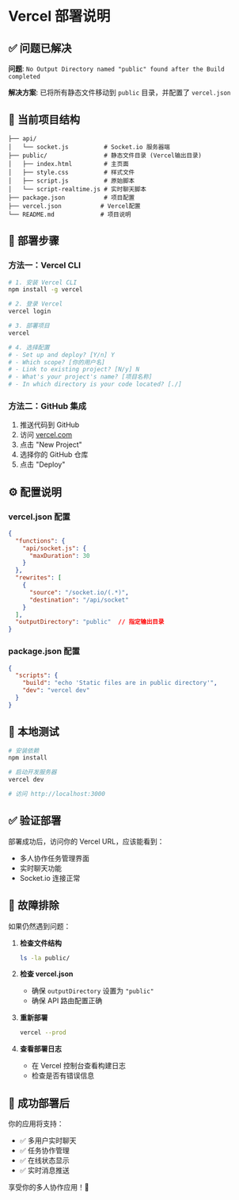 # Vercel 部署说明

## ✅ 问题已解决

**问题**: `No Output Directory named "public" found after the Build completed`

**解决方案**: 已将所有静态文件移动到 `public` 目录，并配置了 `vercel.json`

## 📁 当前项目结构

```
├── api/
│   └── socket.js          # Socket.io 服务器端
├── public/                # 静态文件目录 (Vercel输出目录)
│   ├── index.html         # 主页面
│   ├── style.css          # 样式文件
│   ├── script.js          # 原始脚本
│   └── script-realtime.js # 实时聊天脚本
├── package.json           # 项目配置
├── vercel.json           # Vercel配置
└── README.md             # 项目说明
```

## 🚀 部署步骤

### 方法一：Vercel CLI
```bash
# 1. 安装 Vercel CLI
npm install -g vercel

# 2. 登录 Vercel
vercel login

# 3. 部署项目
vercel

# 4. 选择配置
# - Set up and deploy? [Y/n] Y
# - Which scope? [你的用户名]
# - Link to existing project? [N/y] N
# - What's your project's name? [项目名称]
# - In which directory is your code located? [./]
```

### 方法二：GitHub 集成
1. 推送代码到 GitHub
2. 访问 [vercel.com](https://vercel.com)
3. 点击 "New Project"
4. 选择你的 GitHub 仓库
5. 点击 "Deploy"

## ⚙️ 配置说明

### vercel.json 配置
```json
{
  "functions": {
    "api/socket.js": {
      "maxDuration": 30
    }
  },
  "rewrites": [
    {
      "source": "/socket.io/(.*)",
      "destination": "/api/socket"
    }
  ],
  "outputDirectory": "public"  // 指定输出目录
}
```

### package.json 配置
```json
{
  "scripts": {
    "build": "echo 'Static files are in public directory'",
    "dev": "vercel dev"
  }
}
```

## 🔧 本地测试

```bash
# 安装依赖
npm install

# 启动开发服务器
vercel dev

# 访问 http://localhost:3000
```

## ✅ 验证部署

部署成功后，访问你的 Vercel URL，应该能看到：
- 多人协作任务管理界面
- 实时聊天功能
- Socket.io 连接正常

## 🐛 故障排除

如果仍然遇到问题：

1. **检查文件结构**
   ```bash
   ls -la public/
   ```

2. **检查 vercel.json**
   - 确保 `outputDirectory` 设置为 `"public"`
   - 确保 API 路由配置正确

3. **重新部署**
   ```bash
   vercel --prod
   ```

4. **查看部署日志**
   - 在 Vercel 控制台查看构建日志
   - 检查是否有错误信息

## 🎉 成功部署后

你的应用将支持：
- ✅ 多用户实时聊天
- ✅ 任务协作管理
- ✅ 在线状态显示
- ✅ 实时消息推送

享受你的多人协作应用！🚀
